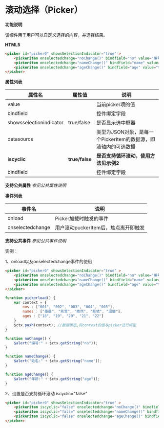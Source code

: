 # 滚动选择（Picker）

**功能说明**

该控件用于用户可以自定义选择的内容，并选择结果。

**HTML5**
```html
<picker id="picker0" showsSelectionIndicator="true" >
	<pickeritem onselectedchange="noChange()" bindfield="no" value="编号" datasource="nos"/>
	<pickeritem onselectedchange="nameChange()" bindfield="name" value="姓名" datasource="names"/>
	<pickeritem onselectedchange="ageChange()" bindfield="age" value="年龄" datasource="ages"/>
</picker>
```

**属性列表**

| 属性名 | 属性值 | 说明 |
| ------------ | ------------ | ------------ |
| value |   | 当前picker项的值 |
| bindfield |   | 控件绑定字段 |
| showsselectionindicator | true/false | 是否显示选中框器 |
| datasource |   | 类型为JSON对象，是每一个PickerItem的数据源，即滚轴内的可选数据 |
| **iscyclic** | **true/false** | **是否支持循环滚动，使用方法见示例2** |
| bindfield |   | 控件绑定字段 |

**支持公共属性**
*参见公共属性说明*

**事件列表**

| 事件名 | 说明 |
| ------------ | ------------ |
| onload | Picker加载时触发的事件 |
| onselectedchange | 用户滚动puckerItem后，焦点离开即触发 |

**支持公共事件**
*参见公共事件说明*

实例：

1、onload以及onselectedchange事件的使用
```html
<picker id="picker0" showsSelectionIndicator="true" >
	<pickeritem onselectedchange="noChange()" bindfield="no" value="编号" datasource="nos"/>
	<pickeritem onselectedchange="nameChange()" bindfield="name" value="姓名" datasource="names"/>
	<pickeritem onselectedchange="ageChange()" bindfield="age" value="年龄" datasource="ages"/>
</picker>
```
```javascript
function pickerload() {
	var context = {
		nos : ["001", "002", "003", "004", "005"],
		names : ["墨晨", "紫萱", "皓然", "紫依", "温暖"],
		ages : ["18", "19", "20", "21", "22"]
	}
	$ctx.push(context); //数据绑定,将context的值与picker进行绑定
}

function noChange() {
	$alert("编号:" + $ctx.getString("no"));
}

function nameChange() {
	$alert("姓名:" + $ctx.getString("name"));
}

function ageChange() {
	$alert("年龄:" + $ctx.getString("age"));
}
```

2、设置是否支持循环滚动 iscyclic="false"
```html
<picker id="picker0" showsSelectionIndicator="true" >
	<pickeritem iscyclic="false" onselectedchange="noChange()" bindfield="no" value="编号" datasource="nos"/>
	<pickeritem iscyclic="false" onselectedchange="nameChange()" bindfield="name" value="姓名" datasource="names"/>
	<pickeritem iscyclic="false" onselectedchange="ageChange()" bindfield="age" value="年龄" datasource="ages"/>
</picker>
```